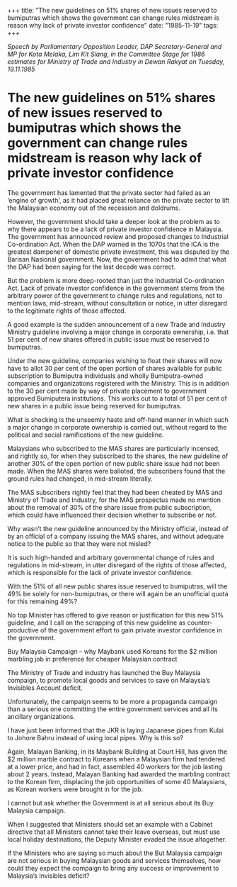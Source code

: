 +++ 
title: "The new guidelines on 51% shares of new issues reserved to bumiputras which shows the government can change rules midstream is reason why lack of private investor confidence"
date: "1985-11-19"
tags:
+++

_Speech by Parliamentary Opposition Leader, DAP Secretary-General and MP for Kota Melaka, Lim Kit Siang, in the Committee Stage for 1986 estimates for Ministry of Trade and Industry in Dewan Rakyat on Tuesday, 19.11.1985_

# The new guidelines on 51% shares of new issues reserved to bumiputras which shows the government can change rules midstream is reason why lack of private investor confidence

The government has lamented that the private sector had failed as an ‘engine of growth’, as it had placed great reliance on the private sector to lift the Malaysian economy out of the recession and doldrums.</u>

However, the government should take a deeper look at the problem as to why there appears to be a lack of private investor confidence in Malaysia. The government has announced review and proposed changes to Industrial Co-ordination Act. When the DAP warned in the 1070s that the ICA is the greatest dampener of domestic private investment, this was disputed by the Barisan Nasional government. Now, the government had to admit that what the DAP had been saying for the last decade was correct.

But the problem is more deep-rooted than just the Industrial Co-ordination Act. Lack of private investor confidence in the government stems from the arbitrary power of the government to change rules and regulations, not to mention laws, mid-stream, without consultation or notice, in utter disregard to the legitimate rights of those affected.

A good example is the sudden announcement of a new Trade and Industry Ministry guideline involving a major change in corporate ownership, i.e. that 51 per cent of new shares offered in public issue must be reserved to bumiputras.

Under the new guideline, companies wishing to float their shares will now have to allot 30 per cent of the open portion of shares available for public subscription to Bumiputra individuals and wholly Bumiputra-owned companies and organizations registered with the Ministry. This is in addition to the 30 per cent made by way of private placement to government approved Bumiputera institutions. This works out to a total of 51 per cent of new shares in a public issue being reserved for bumiputras.

What is shocking is the unseemly haste and off-hand manner in which such a major change in corporate ownership is carried out, without regard to the political and social ramifications of the new guideline.

Malaysians who subscribed to the MAS shares are particularly incensed, and rightly so, for when they subscribed to the shares, the new guideline of another 30% of the open portion of new public share issue had not been made. When the MAS shares were balloted, the subscribers found that the ground rules had changed, in mid-stream literally.

The MAS subscribers rightly feel that they had been cheated by MAS and Ministry of Trade and Industry, for the MAS prospectus made no mention about the removal of 30% of the share issue from public subscription, which could have influenced their decision whether to subscribe or not.

Why wasn’t the new guideline announced by the Ministry official, instead of by an official of a company issuing the MAS shares, and without adequate notice to the public so that they were not misled?

It is such high-handed and arbitrary governmental change of rules and regulations in mid-stream, in utter disregard of the rights of those affected, which is responsible for the lack of private investor confidence.

With the 51% of all new public shares issue reserved to bumiputras, will the 49% be solely for non-bumiputras, or there will again be an unofficial quota for this remaining 49%?

No top Minister has offered to give reason or justification for this new 51% guideline, and I call on the scrapping of this new guideline as counter-productive of the government effort to gain private investor confidence in the government.

Buy Malaysia Campaign – why Maybank used Koreans for the $2 million marbling job in preference for cheaper Malaysian contract

The Ministry of Trade and industry has launched the Buy Malaysia compaign, to promote local goods and services to save on Malaysia’s Invisibles Account deficit.

Unfortunately, the campaign seems to be more a propaganda campaign than a serious one committing the entire government services and all its ancillary organizations.

I have just been informed that the JKR is laying Japanese pipes from Kulai to Johore Bahru instead of using local pipes. Why is this so?

Again, Malayan Banking, in its Maybank Building at Court Hill, has given the $2 million marble contract to Koreans when a Malaysian firm had tendered at a lower price, and had in fact, assembled 40 workers for the job lasting about 2 years. Instead, Malayan Banking had awarded the marbling contract to the Korean firm, displacing the job opportunities of some 40 Malaysians, as Korean workers were brought in for the job.

I cannot but ask whether the Government is at all serious about its Buy Malaysia campaign.

When I suggested that Ministers should set an example with a Cabinet directive that all Ministers cannot take their leave overseas, but must use local holiday destinations, the Deputy Minister evaded the issue altogether.
 
If the Ministers who are saying so much about the But Malaysia campaign are not serious in buying Malaysian goods and services themselves, how could they expect the compaign to bring any success or improvement to Malaysia’s Invisibles deficit?
 
